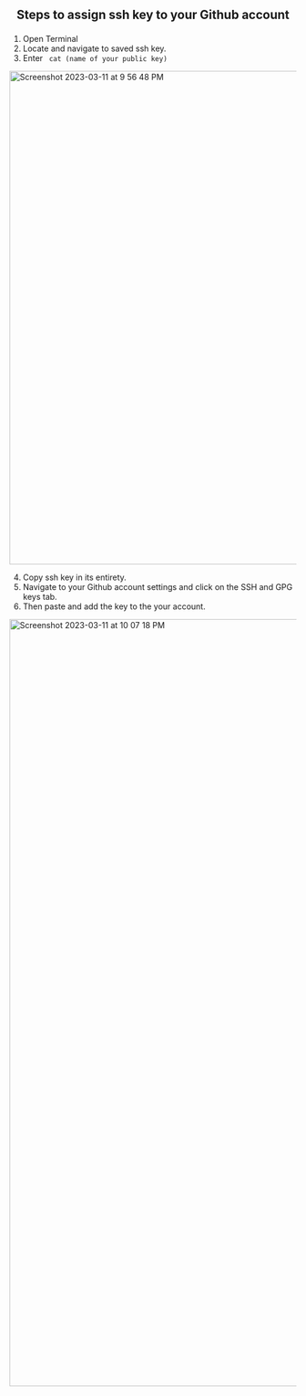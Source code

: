 ## <p align=center> Steps to assign ssh key to your Github account </p>

1. Open Terminal
2. Locate and navigate to saved ssh key.
3. Enter <code> cat (name of your public key)</code>
<img width="866" alt="Screenshot 2023-03-11 at 9 56 48 PM" src="https://user-images.githubusercontent.com/124072294/224521690-bc831e9d-7571-4eb6-9205-59e78954d007.png">

4. Copy ssh key in its entirety.
5. Navigate to your Github account settings and click on the SSH and GPG keys tab.
6. Then paste and add the key to the your account.
<img width="1346" alt="Screenshot 2023-03-11 at 10 07 18 PM" src="https://user-images.githubusercontent.com/124072294/224522429-ff4ae40f-f6da-41e9-8a0d-bc5d133d3814.png">

